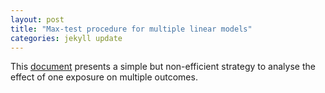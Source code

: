```yaml
--- 
layout: post 
title: "Max-test procedure for multiple linear models" 
categories: jekyll update
---
```


This
[document](https://bozenne.github.io/doc/MultipleTesting/lavaSearch2-WP1.pdf)
presents a simple but non-efficient strategy to analyse the effect of one exposure on multiple outcomes.
